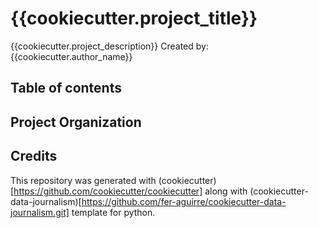 # {{cookiecutter.project_title}}
{{cookiecutter.project_description}}
Created by: {{cookiecutter.author_name}}

## Table of contents

## Project Organization

## Credits
This repository was generated with (cookiecutter)[https://github.com/cookiecutter/cookiecutter] along with (cookiecutter-data-journalism)[https://github.com/fer-aguirre/cookiecutter-data-journalism.git] template for python.